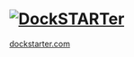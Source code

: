 # [![DockSTARTer](https://github.com/GhostWriters/DockSTARTer/raw/master/.github/logo.png)](https://dockstarter.com)

[dockstarter.com](https://dockstarter.com)
